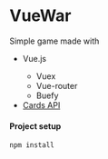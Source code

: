 # VueWar

Simple game made with <br/>
<ul>
    <li>Vue.js</li>
    <ul>
        <li>Vuex</li>
        <li>Vue-router</li>
        <li>Buefy</li>
    </ul>
    <li><a href="https://deckofcardsapi.com/">Cards API</a></li>
</ul>

#### Project setup
```
npm install
```
